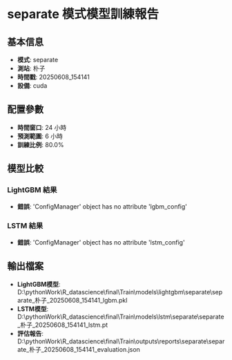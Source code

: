 
# separate 模式模型訓練報告

## 基本信息
- **模式**: separate
- **測站**: 朴子
- **時間戳**: 20250608_154141
- **設備**: cuda

## 配置參數
- **時間窗口**: 24 小時
- **預測範圍**: 6 小時
- **訓練比例**: 80.0%

## 模型比較

### LightGBM 結果

- **錯誤**: 'ConfigManager' object has no attribute 'lgbm_config'

### LSTM 結果

- **錯誤**: 'ConfigManager' object has no attribute 'lstm_config'


## 輸出檔案
- **LightGBM模型**: D:\pythonWork\R_datascience\final\Train\models\lightgbm\separate\separate_朴子_20250608_154141_lgbm.pkl
- **LSTM模型**: D:\pythonWork\R_datascience\final\Train\models\lstm\separate\separate_朴子_20250608_154141_lstm.pt
- **評估報告**: D:\pythonWork\R_datascience\final\Train\outputs\reports\separate\separate_朴子_20250608_154141_evaluation.json
